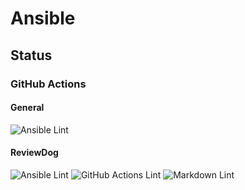 # Ansible

## Status

### GitHub Actions

#### General

![Ansible Lint](https://github.com/IamSureshRa/Ansible/actions/workflows/ansible-lint.yml/badge.svg)

#### ReviewDog

![Ansible Lint](https://github.com/IamSureshRa/Ansible/actions/workflows/ansible-lint-by-reviewdog.yml/badge.svg)
![GitHub Actions Lint](https://github.com/IamSureshRa/Ansible/actions/workflows/github-actions-lint-by-reviewdog.yml/badge.svg)
![Markdown Lint](https://github.com/IamSureshRa/Ansible/actions/workflows/markdown-lint-by-reviewdog.yml/badge.svg)
